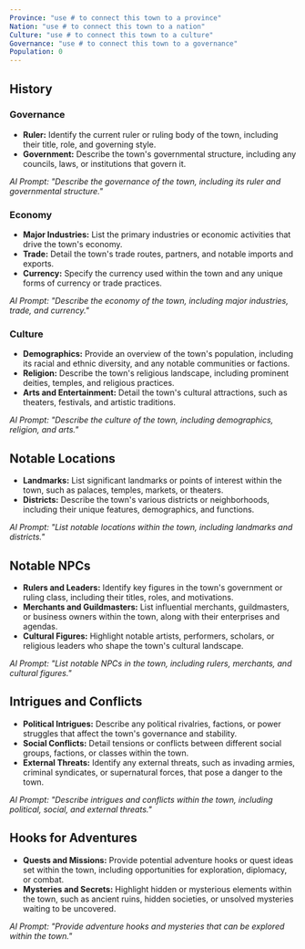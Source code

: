 ```yaml
---
Province: "use # to connect this town to a province"
Nation: "use # to connect this town to a nation"
Culture: "use # to connect this town to a culture"
Governance: "use # to connect this town to a governance"
Population: 0
---
```

## History

### Governance

-   **Ruler:** Identify the current ruler or ruling body of the town, including their title, role, and governing style.
-   **Government:** Describe the town's governmental structure, including any councils, laws, or institutions that govern it.

_AI Prompt: "Describe the governance of the town, including its ruler and governmental structure."_

### Economy

-   **Major Industries:** List the primary industries or economic activities that drive the town's economy.
-   **Trade:** Detail the town's trade routes, partners, and notable imports and exports.
-   **Currency:** Specify the currency used within the town and any unique forms of currency or trade practices.

_AI Prompt: "Describe the economy of the town, including major industries, trade, and currency."_

### Culture

-   **Demographics:** Provide an overview of the town's population, including its racial and ethnic diversity, and any notable communities or factions.
-   **Religion:** Describe the town's religious landscape, including prominent deities, temples, and religious practices.
-   **Arts and Entertainment:** Detail the town's cultural attractions, such as theaters, festivals, and artistic traditions.

_AI Prompt: "Describe the culture of the town, including demographics, religion, and arts."_

## Notable Locations

-   **Landmarks:** List significant landmarks or points of interest within the town, such as palaces, temples, markets, or theaters.
-   **Districts:** Describe the town's various districts or neighborhoods, including their unique features, demographics, and functions.

_AI Prompt: "List notable locations within the town, including landmarks and districts."_

## Notable NPCs

-   **Rulers and Leaders:** Identify key figures in the town's government or ruling class, including their titles, roles, and motivations.
-   **Merchants and Guildmasters:** List influential merchants, guildmasters, or business owners within the town, along with their enterprises and agendas.
-   **Cultural Figures:** Highlight notable artists, performers, scholars, or religious leaders who shape the town's cultural landscape.

_AI Prompt: "List notable NPCs in the town, including rulers, merchants, and cultural figures."_

## Intrigues and Conflicts

-   **Political Intrigues:** Describe any political rivalries, factions, or power struggles that affect the town's governance and stability.
-   **Social Conflicts:** Detail tensions or conflicts between different social groups, factions, or classes within the town.
-   **External Threats:** Identify any external threats, such as invading armies, criminal syndicates, or supernatural forces, that pose a danger to the town.

_AI Prompt: "Describe intrigues and conflicts within the town, including political, social, and external threats."_

## Hooks for Adventures

-   **Quests and Missions:** Provide potential adventure hooks or quest ideas set within the town, including opportunities for exploration, diplomacy, or combat.
-   **Mysteries and Secrets:** Highlight hidden or mysterious elements within the town, such as ancient ruins, hidden societies, or unsolved mysteries waiting to be uncovered.

_AI Prompt: "Provide adventure hooks and mysteries that can be explored within the town."_

